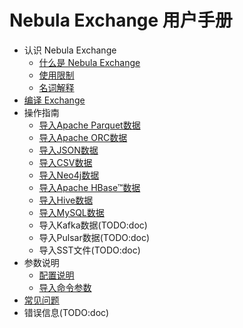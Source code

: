 # Nebula Exchange 用户手册

- 认识 Nebula Exchange
  - [什么是 Nebula Exchange](about-exchange/ex-ug-what-is-exchange.md)
  - [使用限制](about-exchange/ex-ug-limitations.md)
  - [名词解释](about-exchange/ex-ug-terms.md)
- [编译 Exchange](ex-ug-compile.md)
- 操作指南
  - [导入Apache Parquet数据](use-exchange/ex-ug-import-from-parquet.md)
  - [导入Apache ORC数据](use-exchange/ex-ug-import-from-orc.md)
  - [导入JSON数据](use-exchange/ex-ug-import-from-json.md)
  - [导入CSV数据](use-exchange/ex-ug-import-from-csv.md)
  - [导入Neo4j数据](use-exchange/ex-ug-import-from-neo4j.md)
  - [导入Apache HBase&trade;数据](use-exchange/ex-ug-import-from-hbase.md)
  - [导入Hive数据](use-exchange/ex-ug-import-from-hive.md)
  - [导入MySQL数据](use-exchange/ex-ug-import-from-mysql.md)
  - 导入Kafka数据(TODO:doc)
  - 导入Pulsar数据(TODO:doc)
  - 导入SST文件(TODO:doc)
- 参数说明
  - [配置说明](parameter-reference/ex-ug-parameter.md)
  - [导入命令参数](parameter-reference/ex-ug-para-import-command.md)
- [常见问题](ex-ug-faq.md)
- 错误信息(TODO:doc)

